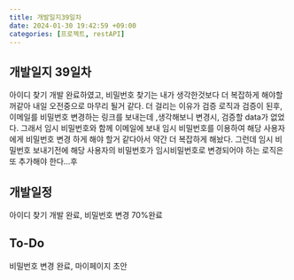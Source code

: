 ```yaml
---
title: 개발일지39일차
date: 2024-01-30 19:42:59 +09:00
categories: [프로젝트, restAPI]
---
```


## 개발일지 39일차
<p>아이디 찾기 개발 완료하였고, 비밀번호 찾기는 내가 생각한것보다 더 복잡하게 해야할꺼같아 내일 오전중으로 마무리 될거 같다. 더 걸리는 이유가 검증 로직과 검증이 된후, 이메일를 비밀번호 변경하는 링크를 보내는데
,생각해보니 변경시, 검증할 data가 없었다. 그래서 임시 비밀번호와 함께 이메일에 보내 임시 비밀번호를 이용하여 해당 사용자에게 비밀번호 변경 하게 해야 할거 같다아서 약간 더 복잡하게 해놨다.
그런데 임시 비밀번호 보내기전에 해당 사용자의 비밀번호가 임시비밀번호로 변경되어야 하는 로직은 또 추가해야 한다...후</p>

## 개발일정
<p>아이디 찾기 개발 완료, 비밀번호 변경 70%완료</p>

## To-Do
<p>비밀번호 변경 완료, 마이페이지 초안</p>


